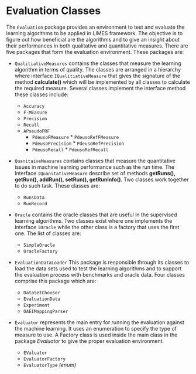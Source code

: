 # Evaluation Classes

The `Evaluation` package provides an environment to test and evaluate the learning algorithms to be applied in LIMES framework. The objective is to figure out how beneficial are the algorithms and to give an insight about their performances in both qualitative and quantitative measures.
 There are five packages that form the evaluation environment. These packages are:
 
- `QualitiativeMeasures` contains the classes that measure the learning algorithm in  terms of quality. The classes are arranged in a hierarchy where interface `IQualitiativeMeasure` that gives the signature of the method **calculate()** which will be implemented by all classes to calculate the required measure. Several classes implement the interface method these classes include:
    * `Accuracy`
    * `F-MEasure`
    * `Precision`
    * `Recall`
    * `APseudoPRF`
        * `PdeusoFMeasure`
                * `PdeusoRefFMeasure` 
        * `PdeusoPrecision`
                * `PdeusoRefPrecision`  
        * `PdeusoRecall`
                * `PdeusoRefRecall`                      


- `QuanitaiveMeasures` contains classes that measure the quantitative issues in machine learning performance such as the run time. The interface `IQuanitativeMeasure` describe set of methods **getRuns(), getRun(), addRun(), setRun(), getRunInfo()**. Two classes work together to do such task. These classes are:
    * `RunsData`
    * `RunRecord`
 
- `Oracle` contains the oracle classes that are useful in the supervised learning algorithms. Two classes exist where one implements the interface `IOracle` while the other class is a factory that uses the first one. The list of classes are:
    * `SimpleOracle`
    * `OracleFactory`

- `EvaluationDataLoader`  This package is responsible through its classes to load the data sets used to test the learning algorithms and to support the evaluation process with benchmarks and oracle data. Four classes comprise this package which are:
    * `DataSetChooser`
    * `EvaluationData`
    * `Experiment`
    * `OAEIMappingParser`
                
 

- `Evaluator` represents the main entry for running the evaluation against the machine learning. It uses an enumeration to specify the type of measure to use. A Factory class is used inside the main class in the package *Evaluator* to give the proper evaluation environment.
    * `EValuator`
    * `EvaluatorFactory`
    * `EvaluatorType` *(enum)*